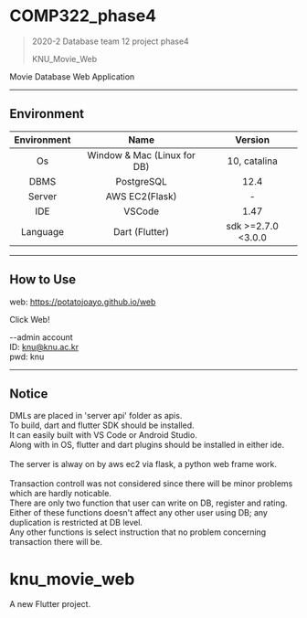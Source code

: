 # COMP322_phase4

> 2020-2 Database team 12 project phase4
>
> KNU_Movie_Web

Movie Database Web Application

---

## Environment

Environment| Name | Version 
:---: | :---: | :---: 
Os | Window & Mac (Linux for DB) | 10, catalina
DBMS | PostgreSQL | 12.4  
Server | AWS EC2(Flask) | -  
IDE | VSCode | 1.47
Language| Dart (Flutter) | sdk >=2.7.0 <3.0.0

---

## How to Use

web: https://potatojoayo.github.io/web

Click Web! 

--admin account<br/>
ID: knu@knu.ac.kr<br/>
pwd: knu

---

## Notice

  DMLs are placed in 'server api' folder as apis.<br/>
  To build, dart and flutter SDK should be installed.<br/>
  It can easily built with VS Code or Android Studio.<br/>
  Along with in OS, flutter and dart plugins should be installed in either ide.<br/>
  <br/>
  The server is alway on by aws ec2 via flask, a python web frame work.<br/>
  <br/>
  Transaction controll was not considered since there will be minor problems which are hardly noticable.<br/>
  There are only two function that user can write on DB, register and rating.<br/>
  Either of these functions doesn't affect any other user using DB; any duplication is restricted at DB level.<br/>
  Any other functions is select instruction that no problem concerning transaction there will be.<br/>
  
 

# knu_movie_web

A new Flutter project.

